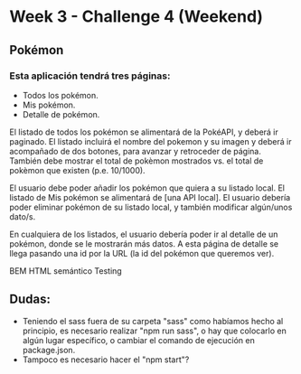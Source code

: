 # Week 3 - Challenge 4 (Weekend)

## Pokémon

### Esta aplicación tendrá tres páginas:

- Todos los pokémon.
- Mis pokémon.
- Detalle de pokémon.

El listado de todos los pokémon se alimentará de la PokéAPI, y deberá ir paginado.
El listado incluirá el nombre del pokemon y su imagen y deberá ir acompañado de dos botones, para avanzar y retroceder de página.
También debe mostrar el total de pokèmon mostrados vs. el total de pokèmon que existen (p.e. 10/1000).

El usuario debe poder añadir los pokémon que quiera a su listado local. El listado de Mis pokémon se alimentará de [una API local].
El usuario debería poder eliminar pokémon de su listado local, y también modificar algún/unos dato/s.

En cualquiera de los listados, el usuario debería poder ir al detalle de un pokémon, donde se le mostrarán más datos. A esta página de detalle se llega pasando una id por la URL (la id del pokémon que queremos ver).

BEM HTML semántico Testing

## Dudas:

- Teniendo el sass fuera de su carpeta "sass" como habíamos hecho al principio, es necesario realizar "npm run sass", o hay que colocarlo en algún lugar específico, o cambiar el comando de ejecución en package.json.
- Tampoco es necesario hacer el "npm start"?
